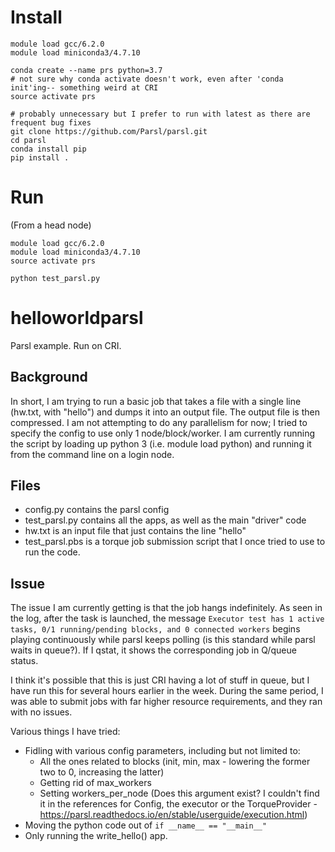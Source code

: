 # Install
```
module load gcc/6.2.0
module load miniconda3/4.7.10

conda create --name prs python=3.7
# not sure why conda activate doesn't work, even after 'conda init'ing-- something weird at CRI
source activate prs

# probably unnecessary but I prefer to run with latest as there are frequent bug fixes
git clone https://github.com/Parsl/parsl.git
cd parsl
conda install pip
pip install .
```

# Run
(From a head node)
```
module load gcc/6.2.0
module load miniconda3/4.7.10
source activate prs

python test_parsl.py
```

# helloworldparsl
Parsl example. Run on CRI.

## Background
In short, I am trying to run a basic job that takes a file with a single line (hw.txt, with "hello") and dumps it into an output file. The output file is then compressed. 
I am not attempting to do any parallelism for now; I tried to specify the config to use only 1 node/block/worker. I am currently running the script by loading up python 3 (i.e. module load python) and running it from the command line on a login node.  

## Files
* config.py contains the parsl config
* test_parsl.py contains all the apps, as well as the main "driver" code
* hw.txt is an input file that just contains the line "hello"
* test_parsl.pbs is a torque job submission script that I once tried to use to run the code.
 
## Issue
The issue I am currently getting is that the job hangs indefinitely. As seen in the log, after the task is launched, the message `Executor test has 1 active tasks, 0/1 running/pending blocks, and 0 connected workers` begins playing continuously while parsl keeps polling (is this standard while parsl waits in queue?). If I qstat, it shows the corresponding job in Q/queue status.  
  
I think it's possible that this is just CRI having a lot of stuff in queue, but I have run this for several hours earlier in the week. During the same period, I was able to submit jobs with far higher resource requirements, and they ran with no issues.
  
Various things I have tried:
* Fidling with various config parameters, including but not limited to:
  + All the ones related to blocks (init, min, max - lowering the former two to 0, increasing the latter) 
  + Getting rid of max_workers
  + Setting workers_per_node (Does this argument exist? I couldn't find it in the references for Config, the executor or the TorqueProvider - https://parsl.readthedocs.io/en/stable/userguide/execution.html)
* Moving the python code out of `if __name__ == "__main__"`
* Only running the write_hello() app.
